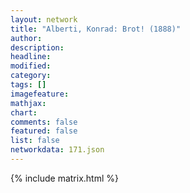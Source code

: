```yaml
---
layout: network
title: "Alberti, Konrad: Brot! (1888)"
author:
description:
headline:
modified:
category:
tags: []
imagefeature: 
mathjax: 
chart: 
comments: false
featured: false
list: false
networkdata: 171.json
---
```

{% include matrix.html %}
